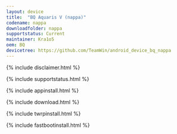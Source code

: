```yaml
---
layout: device
title:  "BQ Aquaris V (nappa)"
codename: nappa
downloadfolder: nappa
supportstatus: Current
maintainer: Kra1o5
oem: BQ
devicetree: https://github.com/TeamWin/android_device_bq_nappa
---
```


{% include disclaimer.html %}

{% include supportstatus.html %}

{% include appinstall.html %}

{% include download.html %}

{% include twrpinstall.html %}

{% include fastbootinstall.html %}
